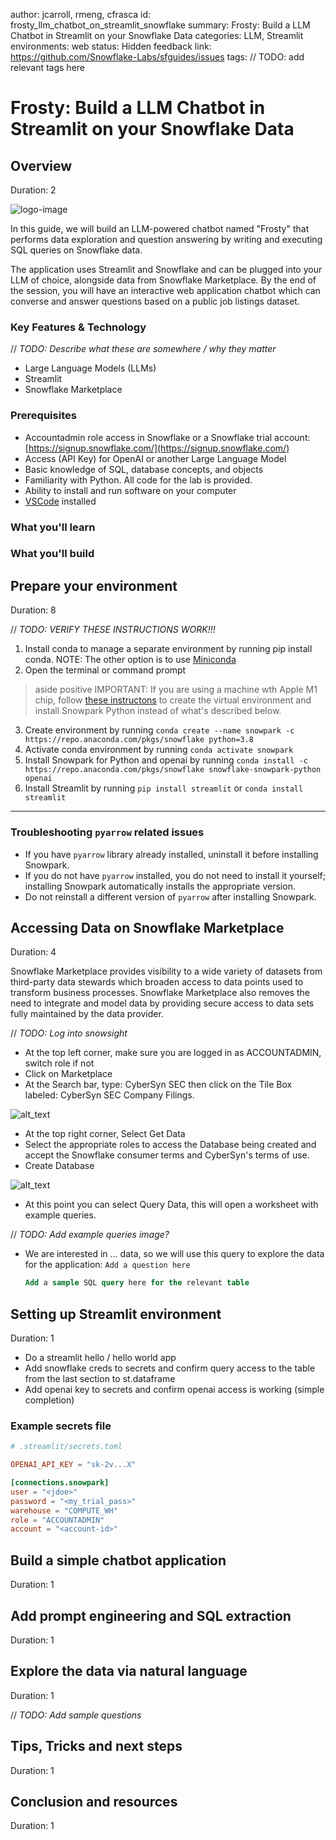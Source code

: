 author: jcarroll, rmeng, cfrasca
id: frosty_llm_chatbot_on_streamlit_snowflake
summary: Frosty: Build a LLM Chatbot in Streamlit on your Snowflake Data 
categories: LLM, Streamlit
environments: web
status: Hidden
feedback link: https://github.com/Snowflake-Labs/sfguides/issues
tags: // TODO: add relevant tags here 

# Frosty: Build a LLM Chatbot in Streamlit on your Snowflake Data
<!-- ------------------------ -->
## Overview 
Duration: 2

![logo-image](assets/quickstart_screenshot1.png)

In this guide, we will build an LLM-powered chatbot named "Frosty" that performs data exploration and question answering by writing and executing SQL queries on Snowflake data.

The application uses Streamlit and Snowflake and can be plugged into your LLM of choice, alongside data from Snowflake Marketplace. By the end of the session, you will have an interactive web application chatbot which can converse and answer questions based on a public job listings dataset.

### Key Features & Technology

// *TODO: Describe what these are somewhere / why they matter*

* Large Language Models (LLMs)
* Streamlit
* Snowflake Marketplace

### Prerequisites

* Accountadmin role access in Snowflake or a Snowflake trial account: [https://signup.snowflake.com/](https://signup.snowflake.com/)
* Access (API Key) for OpenAI or another Large Language Model
* Basic knowledge of SQL, database concepts, and objects
* Familiarity with Python.  All code for the lab is provided.
* Ability to install and run software on your computer
* [VSCode](https://code.visualstudio.com/download) installed

### What you'll learn

### What you'll build

<!-- ------------------------ -->
## Prepare your environment
Duration: 8

// *TODO: VERIFY THESE INSTRUCTIONS WORK!!!*

1. Install conda to manage a separate environment by running pip install conda. NOTE: The other option is to use [Miniconda](https://docs.conda.io/en/latest/miniconda.html)
2. Open the terminal or command prompt

> aside positive
> IMPORTANT:
> If you are using a machine wth Apple M1 chip, follow [these instructons](https://docs.snowflake.com/en/developer-guide/snowpark/python/setup) to create the virtual environment and install Snowpark Python instead of what's described below.

3. Create environment by running `conda create --name snowpark -c https://repo.anaconda.com/pkgs/snowflake python=3.8`
4. Activate conda environment by running `conda activate snowpark`
5. Install Snowpark for Python and openai by running `conda install -c https://repo.anaconda.com/pkgs/snowflake snowflake-snowpark-python openai`
6. Install Streamlit by running `pip install streamlit` or `conda install streamlit`

---

### Troubleshooting `pyarrow` related issues

- If you have `pyarrow` library already installed, uninstall it before installing Snowpark.
- If you do not have `pyarrow` installed, you do not need to install it yourself; installing Snowpark automatically installs the appropriate version.
- Do not reinstall a different version of `pyarrow` after installing Snowpark.

<!-- ------------------------ -->
## Accessing Data on Snowflake Marketplace

Duration: 4

Snowflake Marketplace provides visibility to a wide variety of datasets from third-party data stewards which broaden access to data points used to transform business processes. Snowflake Marketplace also removes the need to integrate and model data by providing secure access to data sets fully maintained by the data provider.

// *TODO: Log into snowsight*

* At the top left corner, make sure you are logged in as ACCOUNTADMIN, switch role if not
* Click on Marketplace
* At the Search bar, type: CyberSyn SEC then click on the Tile Box labeled: CyberSyn SEC Company Filings.


![alt_text](assets/CyberSyn_SEC_Marketplace_Listing_marked.png)

* At the top right corner, Select Get Data
* Select the appropriate roles to access the Database being created and accept the Snowflake consumer terms and CyberSyn's terms of use.
* Create Database

![alt_text](assets/CyberSyn_Complete.png)

* At this point you can select Query Data, this will open a worksheet with example queries.

// *TODO: Add example queries image?*

* We are interested in ... data, so we will use this query to explore the data for the application:
`Add a question here`

    ```sql
    Add a sample SQL query here for the relevant table
    ```

<!-- ------------------------ -->
## Setting up Streamlit environment
Duration: 1

- Do a streamlit hello / hello world app
- Add snowflake creds to secrets and confirm query access to the table from the last section to st.dataframe
- Add openai key to secrets and confirm openai access is working (simple completion)

### Example secrets file

```toml
# .streamlit/secrets.toml

OPENAI_API_KEY = "sk-2v...X"

[connections.snowpark]
user = "<jdoe>"
password = "<my_trial_pass>"
warehouse = "COMPUTE_WH"
role = "ACCOUNTADMIN"
account = "<account-id>"
```

<!-- ------------------------ -->
## Build a simple chatbot application
Duration: 1

<!-- ------------------------ -->
## Add prompt engineering and SQL extraction
Duration: 1

<!-- ------------------------ -->
## Explore the data via natural language
Duration: 1

// *TODO: Add sample questions*

<!-- ------------------------ -->
## Tips, Tricks and next steps
Duration: 1

<!-- ------------------------ -->
## Conclusion and resources
Duration: 1
